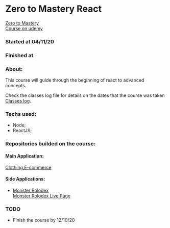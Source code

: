 # Zero to Mastery React 
[Zero to Mastery](https://zerotomastery.io/) <br>
[Course on udemy](https://www.udemy.com/course/complete-react-developer-zero-to-mastery/)

### Started at 04/11/20
### Finished at 

### About:
This course will guide through the beginning of react to advanced concepts.

Check the classes log file for details on the dates that the course was taken [Classes log](https://github.com/everton-araujo/study-diary/blob/main/ZeroToMastery(ZTM)/React/classesLog.md).

### Techs used:

* Node;
* ReactJS;

### Repositories builded on the course:

#### Main Application:

[Clothing E-commerce](https://github.com/everton-araujo/clothing-shop) <br>

#### Side Applications:

* [Monster Rolodex](https://github.com/everton-araujo/monsters-rolodex) <br>
[Monster Rolodex Live Page](https://everton-araujo.github.io/monsters-rolodex/)

### TODO

* Finish the course by 12/10/20
